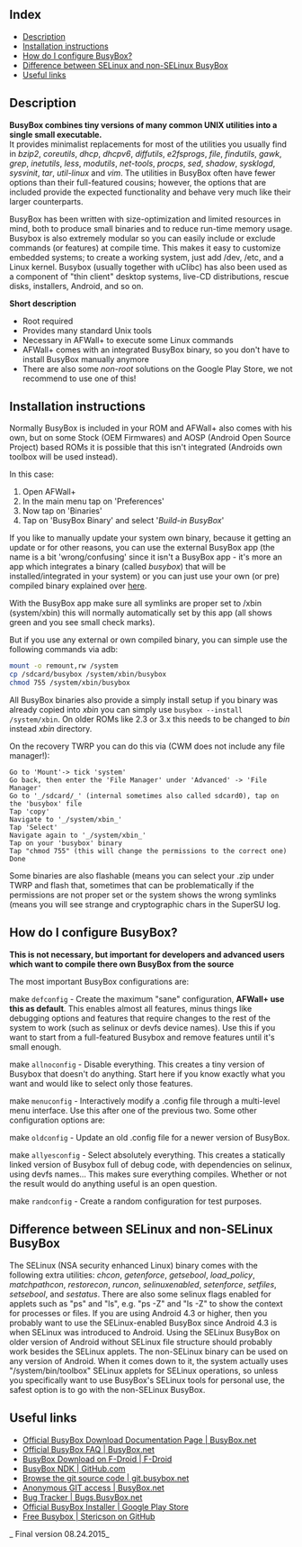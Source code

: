 Index
-----

* [Description](#description)
* [Installation instructions](#installation-instructions)
* [How do I configure BusyBox?](#how-do-i-configure-busybox-?)
* [Difference between SELinux and non-SELinux BusyBox](#difference-between-selinux-and-non-selinux-busybox)
* [Useful links](#useful-links)

Description
-----------

**BusyBox combines tiny versions of many common UNIX utilities into a single small executable.**  
It provides minimalist replacements for most of the utilities you usually find in _bzip2_, _coreutils_, _dhcp_, _dhcpv6_, _diffutils_, _e2fsprogs_, _file_, _findutils_, _gawk_, _grep_, _inetutils_, _less_, _modutils_, _net-tools_, _procps_, _sed_, _shadow_, _sysklogd_, _sysvinit_, _tar_, _util-linux_ and _vim_.  The utilities in BusyBox often have fewer options than their full-featured cousins; however, the options that are included provide the expected functionality and behave very much like their larger counterparts.

BusyBox has been written with size-optimization and limited resources in mind, both to produce small binaries and to reduce run-time memory usage. Busybox is also extremely modular so you can easily include or exclude commands (or features) at compile time.  This makes it easy to customize embedded systems; to create a working system, just add /dev, /etc, and a Linux kernel. Busybox (usually together with uClibc) has also been used as a component of "thin client" desktop systems, live-CD distributions, rescue disks, installers, Android, and so on.

__Short description__
* Root required
* Provides many standard Unix tools
* Necessary in AFWall+ to execute some Linux commands
* AFWall+ comes with an integrated BusyBox binary, so you don't have to install BusyBox manually anymore
* There are also some _non-root_ solutions on the Google Play Store, we not recommend to use one of this!

Installation instructions
---------------------------

Normally BusyBox is included in your ROM and AFWall+ also comes with his own, but on some Stock (OEM Firmwares) and AOSP (Android Open Source Project) based ROMs it is possible that this isn't integrated (Androids own toolbox will be used instead). 

In this case:
1) Open AFWall+ 
2) In the main menu tap on 'Preferences'
3) Now tap on 'Binaries' 
4) Tap on 'BusyBox Binary' and select '_Build-in BusyBox_'

If you like to manually update your system own binary, because it getting an update or for other reasons, you can use the external BusyBox app (the name is a bit 'wrong/confusing' since it isn't a BusyBox app - it's more an app which integrates a binary (called _busybox_) that will be installed/integrated in your system) or you can just use your own (or pre) compiled binary explained over [here](https://github.com/ukanth/afwall/wiki/HOWTO-Compiling-busybox).

With the BusyBox app make sure all symlinks are proper set to /xbin (system/xbin) this will normally automatically set by this app (all shows green and you see small check marks).

But if you use any external or own compiled binary, you can simple use the following commands via adb:
```bash
mount -o remount,rw /system
cp /sdcard/busybox /system/xbin/busybox
chmod 755 /system/xbin/busybox
```

All BusyBox binaries also provide a simply install setup if you binary was already copied into _xbin_ you can simply use <code>busybox --install /system/xbin</code>. On older ROMs like 2.3 or 3.x this needs to be changed to _bin_ instead _xbin_ directory.

On the recovery TWRP you can do this via (CWM does not include any file manager!):
```
Go to 'Mount'-> tick 'system'
Go back, then enter the 'File Manager' under 'Advanced' -> 'File Manager'
Go to '_/sdcard/_' (internal sometimes also called sdcard0), tap on the 'busybox' file 
Tap 'copy'
Navigate to '_/system/xbin_'
Tap 'Select'
Navigate again to '_/system/xbin_'
Tap on your 'busybox' binary
Tap "chmod 755" (this will change the permissions to the correct one)
Done
```

Some binaries are also flashable (means you can select your .zip under TWRP and flash that, sometimes that can be problematically if the permissions are not proper set or the system shows the wrong symlinks (means you will see strange and cryptographic chars in the SuperSU log. 

How do I configure BusyBox?
---------------------------

**This is not necessary, but important for developers and advanced users which want to compile there own BusyBox from the source**

The most important BusyBox configurations are:

make <code>defconfig</code> - Create the maximum "sane" configuration, **AFWall+ use this as default**. This enables almost all features, minus things like debugging options and features that require changes to the rest of the system to work (such as selinux or devfs device names). Use this if you want to start from a full-featured Busybox and remove features until it's small enough.

make <code>allnoconfig</code> - Disable everything. This creates a tiny version of Busybox that doesn't do anything. Start here if you know exactly what you want and would like to select only those features.

make <code>menuconfig</code> - Interactively modify a .config file through a multi-level menu interface. Use this after one of the previous two.
Some other configuration options are:

make <code>oldconfig</code> - Update an old .config file for a newer version of BusyBox.

make <code>allyesconfig</code> - Select absolutely everything. This creates a statically linked version of Busybox full of debug code, with dependencies on selinux, using devfs names... This makes sure everything compiles. Whether or not the result would do anything useful is an open question.

make <code>randconfig</code> - Create a random configuration for test purposes.


Difference between SELinux and non-SELinux BusyBox
-------------

The SELinux (NSA security enhanced Linux) binary comes with the following extra utilities: _chcon_, _getenforce_, _getsebool_, _load_policy_, _matchpathcon_, _restorecon_, _runcon_, _selinuxenabled_, _setenforce_, _setfiles_, _setsebool_, and _sestatus_. There are also some selinux flags enabled for applets such as "ps" and "ls", e.g. "ps -Z" and "ls -Z" to show the context for processes or files. If you are using Android 4.3 or higher, then you probably want to use the SELinux-enabled BusyBox since Android 4.3 is when SELinux was introduced to Android. Using the SELinux BusyBox on older version of Android without SELinux file structure should probably work besides the SELinux applets. The non-SELinux binary can be used on any version of Android. When it comes down to it, the system actually uses "/system/bin/toolbox" SELinux applets for SELinux operations, so unless you specifically want to use BusyBox's SELinux tools for personal use, the safest option is to go with the non-SELinux BusyBox. 

Useful links
-------------

* [Official BusyBox Download Documentation Page | BusyBox.net](http://busybox.net/downloads/)
* [Official BusyBox FAQ | BusyBox.net](http://www.busybox.net/FAQ.html)
* [BusyBox Download on F-Droid | F-Droid](https://f-droid.org/wiki/page/stericson.busybox)
* [BusyBox NDK | GitHub.com](https://github.com/tias/android-busybox-ndk)
* [Browse the git source code | git.busybox.net](http://git.busybox.net/busybox/)
* [Anonymous GIT access | BusyBox.net](http://www.busybox.net/source.html)
* [Bug Tracker | Bugs.BusyBox.net](https://bugs.busybox.net)
* [Official BusyBox Installer | Google Play Store](https://play.google.com/store/apps/details?id=com.jrummy.busybox.installer)
* [Free Busybox | Stericson on GitHub](https://github.com/Stericson/busybox-free)

_ Final version 08.24.2015_